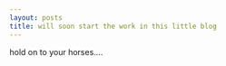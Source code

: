 ```yaml
---
layout: posts
title: will soon start the work in this little blog
---
```


hold on to your horses....
